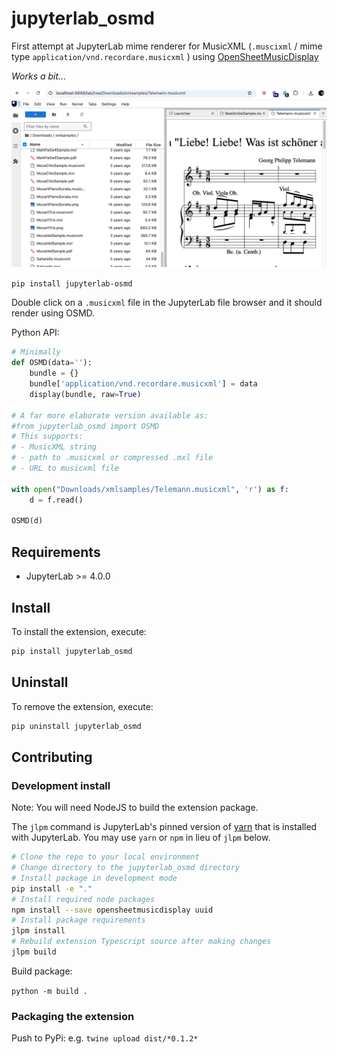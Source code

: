 # jupyterlab_osmd

First attempt at JupyterLab mime renderer for MusicXML (`.muscixml` / mime type `application/vnd.recordare.musicxml` ) using [OpenSheetMusicDisplay](https://github.com/opensheetmusicdisplay/opensheetmusicdisplay/)

*Works a bit...*

![](images/screenshot.png)

`pip install jupyterlab-osmd`

Double click on a `.musicxml` file in the JupyterLab file browser and it should render using OSMD.

Python API:

```python
# Minimally
def OSMD(data=''):
    bundle = {}
    bundle['application/vnd.recordare.musicxml'] = data
    display(bundle, raw=True)

# A far more elaborate version available as:
#from jupyterlab_osmd import OSMD
# This supports:
# - MusicXML string
# - path to .musicxml or compressed .mxl file
# - URL to musicxml file

with open("Downloads/xmlsamples/Telemann.musicxml", 'r') as f:
    d = f.read()

OSMD(d)
```

## Requirements

- JupyterLab >= 4.0.0

## Install

To install the extension, execute:

```bash
pip install jupyterlab_osmd
```

## Uninstall

To remove the extension, execute:

```bash
pip uninstall jupyterlab_osmd
```

## Contributing

### Development install

Note: You will need NodeJS to build the extension package.

The `jlpm` command is JupyterLab's pinned version of
[yarn](https://yarnpkg.com/) that is installed with JupyterLab. You may use
`yarn` or `npm` in lieu of `jlpm` below.

```bash
# Clone the repo to your local environment
# Change directory to the jupyterlab_osmd directory
# Install package in development mode
pip install -e "."
# Install required node packages
npm install --save opensheetmusicdisplay uuid
# Install package requirements
jlpm install 
# Rebuild extension Typescript source after making changes
jlpm build
```

Build package:

`python -m build .`

### Packaging the extension

Push to PyPi: e.g. `twine upload dist/*0.1.2*`

